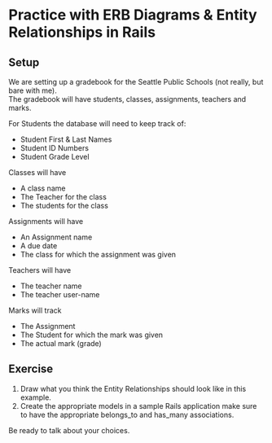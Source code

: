 # Practice with ERB Diagrams & Entity Relationships in Rails
## Setup
We are setting up a gradebook for the Seattle Public Schools (not really, but bare with me).  
The gradebook will have students, classes, assignments, teachers and marks.  

For Students the database will need to keep track of:
-  Student First & Last Names
-  Student ID Numbers
-  Student Grade Level

Classes will have
-  A class name
-  The Teacher for the class
-  The students for the class

Assignments will have
-  An Assignment name
-  A due date
-  The class for which the assignment was given

Teachers will have
-  The teacher name
-  The teacher user-name  

Marks will track
-  The Assignment
-  The Student for which the mark was given
-  The actual mark (grade)

## Exercise
1. Draw what you think the Entity Relationships should look like in this example.
2. Create the appropriate models in a sample Rails application make sure to have the appropriate belongs_to and has_many associations.

Be ready to talk about your choices.